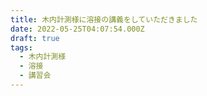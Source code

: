 ```yaml
---
title: 木内計測様に溶接の講義をしていただきました
date: 2022-05-25T04:07:54.000Z
draft: true
tags:
  - 木内計測様
  - 溶接
  - 講習会
---
```

![]()